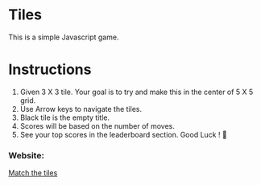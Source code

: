 # Tiles

This is a simple Javascript game.

# Instructions
1. Given 3 X 3 tile. Your goal is to try and make this in the center of 5 X 5 grid.
2. Use Arrow keys to navigate the tiles.
3. Black tile is the empty title.
4. Scores will be based on the number of moves.
5. See your top scores in the leaderboard section.
Good Luck ! 🙂

<span><h3>Website: </h3></span><a href="https://vaish08.github.io/tiles/">Match the tiles</a>
